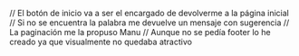 // El botón de inicio va a ser el encargado de devolverme a la página inicial
// Si no se encuentra la palabra me devuelve un mensaje con sugerencia
// La paginación me la propuso Manu
// Aunque no se pedía footer lo he creado ya que visualmente no quedaba atractivo
